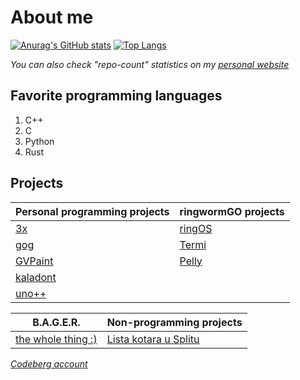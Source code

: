 # About me
[![Anurag's GitHub stats](https://github-readme-stats-git-master-andrej123456789s-projects.vercel.app/api?username=Andrej123456789&theme=gruvbox&include_all_commits=true&show=reviews)](https://github.com/anuraghazra/github-readme-stats)
[![Top Langs](https://github-readme-stats.vercel.app/api/top-langs/?username=Andrej123456789&theme=monokai&layout=compact&langs_count=5&size_weight=1&count_weight=0)](https://github.com/anuraghazra/github-readme-stats)

*You can also check "repo-count" statistics on my [personal website](https://andrej123456789.github.io/)*
      
## Favorite programming languages
   1. C++
   2. C
   3. Python
   4. Rust

## Projects
| Personal programming projects                           | ringwormGO projects                                         |
| ------------------------------------------------------- | ----------------------------------------------------------- |
| [3x](https://github.com/Andrej123456789/3x)             | [ringOS](https://github.com/ringwormGO-organization/ringOS) |
| [gog](https://github.com/Andrej123456789/gog)           | [Termi](https://github.com/ringwormGO-organization/Termi)   |
| [GVPaint](https://github.com/Andrej123456789/GVPaint)   | [Pelly](https://github.com/ringwormGO-organization/Pelly)   |
| [kaladont](https://github.com/Andrej123456789/kaladont) |                                                             |
| [uno++](https://github.com/Andrej123456789/uno_pp)      |                                                             |

| B.A.G.E.R.                                             | Non-programming projects                                                       |
| ------------------------------------------------------ | ------------------------------------------------------------------------------ |
| [the whole thing :)](https://github.com/bager-project) | [Lista kotara u Splitu](https://github.com/Andrej123456789/lista_kotara_split) |

*[Codeberg account](https://codeberg.org/Andrej123456789)*
